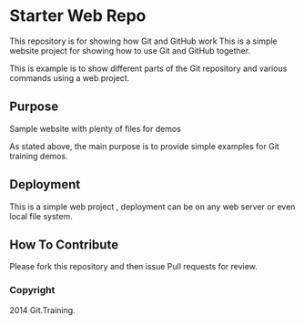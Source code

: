 # Starter Web Repo

This repository is for showing how Git and GitHub work
This is a simple website project for showing how to use Git and
GitHub together.



This is example is to show different parts of the Git repository
and various commands using a web project.


## Purpose

Sample website with plenty of files for demos

As stated above, the main purpose is to provide simple examples
for Git training demos.


## Deployment

This is a simple web project , deployment
can be on any web server or even local file
system.

## How To Contribute

Please fork this repository and then issue Pull requests for review.


### Copyright

2014 Git.Training.
